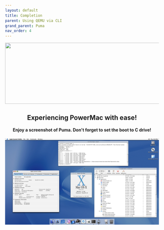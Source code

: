 ```yaml
---
layout: default
title: Completion
parent: Using QEMU via CLI
grand_parent: Puma
nav_order: 4
---
```


<p align="center">
  <img width="650" height="200" src="../../../../assets/HeaderCongrats.png">
</p>

<h2 align="center">Experiencing PowerMac with ease!</h2>
<h4 align="center">Enjoy a screenshot of Puma. Don't forget to set the boot to C drive!</h4>

<a href="https://raw.githubusercontent.com/royalgraphx/DarwinKVM/main/docs/showcase/PowerMacPuma.png"><img src="../../../../showcase/PowerMacPuma.png" alt=""></a>
